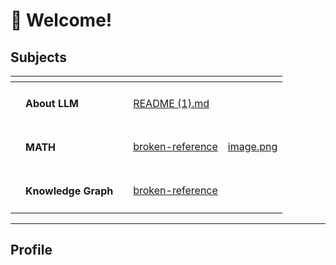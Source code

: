 # 🙌 Welcome!

## Subjects

<table data-view="cards"><thead><tr><th></th><th></th><th></th><th data-hidden data-card-target data-type="content-ref"></th><th data-hidden data-card-cover data-type="files"></th></tr></thead><tbody><tr><td></td><td><h4>About LLM</h4></td><td><h4></h4></td><td><a href="README (1).md">README (1).md</a></td><td></td></tr><tr><td></td><td><h4>MATH</h4></td><td></td><td><a href="broken-reference/">broken-reference</a></td><td><a href=".gitbook/assets/image.png">image.png</a></td></tr><tr><td></td><td><h4>Knowledge Graph</h4></td><td><h4></h4></td><td><a href="broken-reference/">broken-reference</a></td><td></td></tr></tbody></table>

***

## Profile
